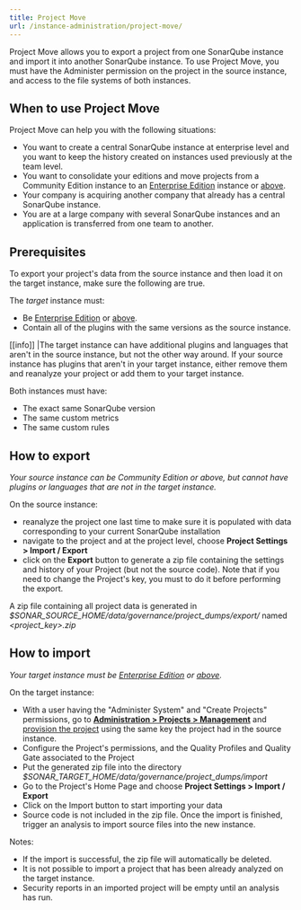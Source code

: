 ```yaml
---
title: Project Move
url: /instance-administration/project-move/
---
```


Project Move allows you to export a project from one SonarQube instance and import it into another SonarQube instance. To use Project Move, you must have the Administer permission on the project in the source instance, and access to the file systems of both instances.

## When to use Project Move
Project Move can help you with the following situations:

* You want to create a central SonarQube instance at enterprise level and you want to keep the history created on instances used previously at the team level.
* You want to consolidate your editions and move projects from a Community Edition instance to an [Enterprise Edition](https://redirect.sonarsource.com/editions/enterprise.html) instance or [above](https://www.sonarsource.com/plans-and-pricing/).
* Your company is acquiring another company that already has a central SonarQube instance.
* You are at a large company with several SonarQube instances and an application is transferred from one team to another.

## Prerequisites
To export your project's data from the source instance and then load it on the target instance, make sure the following are true.

The _target_ instance must:

* Be [Enterprise Edition](https://redirect.sonarsource.com/editions/enterprise.html) or [above](https://www.sonarsource.com/plans-and-pricing/).
* Contain all of the plugins with the same versions as the source instance.  

[[info]]
|The target instance can have additional plugins and languages that aren't in the source instance, but not the other way around. If your source instance has plugins that aren't in your target instance, either remove them and reanalyze your project or add them to your target instance.

Both instances must have:

* The exact same SonarQube version
* The same custom metrics
* The same custom rules

## How to export
_Your source instance can be Community Edition or above, but cannot have plugins or languages that are not in the target instance._

On the source instance:
* reanalyze the project one last time to make sure it is populated with data corresponding to your current SonarQube installation
* navigate to the project and at the project level, choose **Project Settings > Import / Export**
* click on the **Export** button to generate a zip file containing the settings and history of your Project (but not the source code). Note that if you need to change the Project's key, you must to do it before performing the export.

A zip file containing all project data is generated in _$SONAR_SOURCE_HOME/data/governance/project_dumps/export/_ named _<project_key>.zip_

## How to import
_Your target instance must be [Enterprise Edition](https://redirect.sonarsource.com/editions/enterprise.html) or [above](https://www.sonarsource.com/plans-and-pricing/)._

On the target instance:

* With a user having the "Administer System" and "Create Projects" permissions, go to [**Administration > Projects > Management**](/#sonarqube-admin#/admin/projects_management/) and [provision the project](/project-administration/project-existence/) using the same key the project had in the source instance.
* Configure the Project's permissions, and the Quality Profiles and Quality Gate associated to the Project
* Put the generated zip file into the directory *$SONAR\_TARGET\_HOME/data/governance/project_dumps/import*
* Go to the Project's Home Page and choose **Project Settings > Import / Export**
* Click on the Import button to start importing your data
* Source code is not included in the zip file. Once the import is finished, trigger an analysis to import source files into the new instance.

Notes:

* If the import is successful, the zip file will automatically be deleted.
* It is not possible to import a project that has been already analyzed on the target instance.
* Security reports in an imported project will be empty until an analysis has run.
